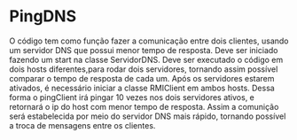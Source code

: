# PingDNS
O código tem como função fazer a comunicação entre dois clientes, usando um servidor DNS que possui menor tempo de resposta.
Deve ser iniciado fazendo um start na classe ServidorDNS. Deve ser executado o código em dois hosts diferentes,para rodar dois servidores, tornando assim possível comparar o tempo de resposta de cada um. 
Após os servidores estarem ativados, é necessário iniciar a classe RMIClient em ambos hosts. Dessa forma o pingClient irá pingar 10 vezes nos dois servidores ativos, e retornará o ip do host com menor tempo de resposta. Assim a comunição será estabelecida por meio do servidor DNS mais rápido, tornando possível a troca de mensagens entre os clientes.

